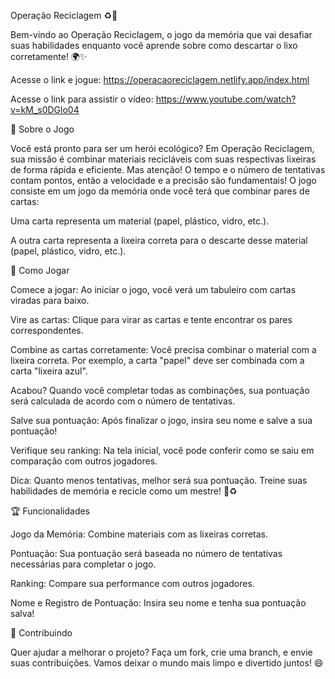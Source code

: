 Operação Reciclagem ♻️🧠

Bem-vindo ao Operação Reciclagem, o jogo da memória que vai desafiar suas habilidades enquanto você aprende sobre como descartar o lixo corretamente! 🌍✨

Acesse o link e jogue: https://operacaoreciclagem.netlify.app/index.html

Acesse o link para assistir o vídeo: https://www.youtube.com/watch?v=kM_s0DGlo04

🎯 Sobre o Jogo

Você está pronto para ser um herói ecológico? Em Operação Reciclagem, sua missão é combinar materiais recicláveis com suas respectivas lixeiras de forma rápida e eficiente. Mas atenção! O tempo e o número de tentativas contam pontos, então a velocidade e a precisão são fundamentais! O jogo consiste em um jogo da memória onde você terá que combinar pares de cartas:

Uma carta representa um material (papel, plástico, vidro, etc.).

A outra carta representa a lixeira correta para o descarte desse material (papel, plástico, vidro, etc.).

🚀 Como Jogar

Comece a jogar: Ao iniciar o jogo, você verá um tabuleiro com cartas viradas para baixo.

Vire as cartas: Clique para virar as cartas e tente encontrar os pares correspondentes.

Combine as cartas corretamente: Você precisa combinar o material com a lixeira correta. Por exemplo, a carta "papel" deve ser combinada com a carta "lixeira azul".

Acabou? Quando você completar todas as combinações, sua pontuação será calculada de acordo com o número de tentativas.

Salve sua pontuação: Após finalizar o jogo, insira seu nome e salve a sua pontuação!

Verifique seu ranking: Na tela inicial, você pode conferir como se saiu em comparação com outros jogadores.

Dica: Quanto menos tentativas, melhor será sua pontuação. Treine suas habilidades de memória e recicle como um mestre! 🌱♻️

🏆 Funcionalidades

Jogo da Memória: Combine materiais com as lixeiras corretas.

Pontuação: Sua pontuação será baseada no número de tentativas necessárias para completar o jogo.

Ranking: Compare sua performance com outros jogadores.

Nome e Registro de Pontuação: Insira seu nome e tenha sua pontuação salva!

🤝 Contribuindo

Quer ajudar a melhorar o projeto? Faça um fork, crie uma branch, e envie suas contribuições. Vamos deixar o mundo mais limpo e divertido juntos! 😄
